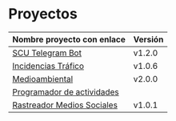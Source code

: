 # Proyectos

| Nombre proyecto con enlace                                                         | Versión |
|------------------------------------------------------------------------------------|---------|
| [SCU Telegram Bot](https://github.com/Test-Driven-Robins/scu-telegram-bot)         | v1.2.0  |
| [Incidencias Tráfico](https://github.com/RakutenTeam/IncidenciasTrafico)           | v1.0.6  |
| [Medioambiental](https://github.com/medioambiental-tdd/medioambiental)             | v2.0.0  |
| [Programador de actividades](https://github.com/TaskingWorld/QAProject)            |   |
| [Rastreador Medios Sociales](https://github.com/Rastreador-medios-sociales/Scanner)| v1.0.1  |

